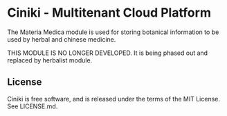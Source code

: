 Ciniki - Multitenant Cloud Platform
===========================================

The Materia Medica module is used for storing botanical information to be used by herbal and chinese medicine.

THIS MODULE IS NO LONGER DEVELOPED. It is being phased out and replaced by herbalist module.

License
-------
Ciniki is free software, and is released under the terms of the MIT License. See LICENSE.md.

